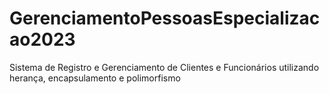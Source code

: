# GerenciamentoPessoasEspecializacao2023
Sistema de Registro e Gerenciamento de Clientes e Funcionários utilizando herança, encapsulamento e polimorfismo
